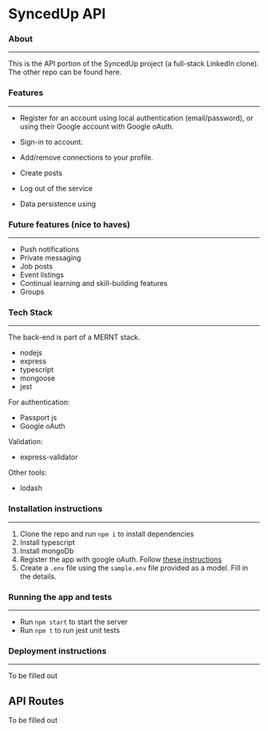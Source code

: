 # SyncedUp API

### About

---

This is the API portion of the SyncedUp project (a full-stack LinkedIn clone). The other repo can be found here.

### Features

---

- Register for an account using local authentication (email/password), or using their Google account with Google oAuth.

- Sign-in to account.
- Add/remove connections to your profile.
- Create posts

- Log out of the service
- Data persistence using

### Future features (nice to haves)

---

- Push notifications
- Private messaging
- Job posts
- Event listings
- Continual learning and skill-building features
- Groups

### Tech Stack

---

The back-end is part of a MERNT stack.

- nodejs
- express
- typescript
- mongoose
- jest

For authentication:

- Passport js
- Google oAuth

Validation:

- express-validator

Other tools:

- lodash

### Installation instructions

---

1. Clone the repo and run `npm i` to install dependencies
2. Install typescript
3. Install mongoDb
4. Register the app with google oAuth. Follow [these instructions](https://developers.google.com/identity/protocols/oauth2)
5. Create a `.env` file using the `sample.env` file
   provided as a model. Fill in the details.

### Running the app and tests

---

- Run `npm start` to start the server
- Run `npm t` to run jest unit tests

### Deployment instructions

---

To be filled out

## API Routes

To be filled out
